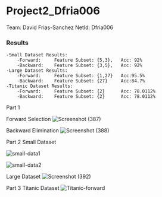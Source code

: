 # Project2_Dfria006
Team: David Frias-Sanchez 
NetId: Dfria006
### Results
``` Group: David Frias-Sanchez, Dfria006, Section 1 
-Small Dataset Results:
    -Forward:     Feature Subset: {5,3},   Acc: 92%
    -Backward:    Feature Subset: {3,5},   Acc: 92%
-Large Dataset Results:
    -Forward:     Feature Subset: {1,27}   Acc:95.5%
    -Backward:    Feature Subset: {27}     Acc:84.7%
-Titanic Dataset Results:
    -Forward:     Feature Subset: {2}      Acc: 78.0112%
    -Backward:    Feature Subset: {2}      Acc: 78.0112%
```
Part 1

Forward Selection
![Screenshot (387)](https://github.com/user-attachments/assets/99480df6-3b74-468b-a098-29ab0754df56)


Backward Elimination
![Screenshot (388)](https://github.com/user-attachments/assets/4826845c-ead7-49e0-973b-8a80d42bb02b)

Part 2
Small Dataset

![small-data1](https://github.com/user-attachments/assets/1c8341c0-b5ef-4309-93ac-c1f5abbebf67)

![small-data2](https://github.com/user-attachments/assets/498a04fd-63dc-40d8-875c-50d285bb37e1)

Large Dataset
![Screenshot (392)](https://github.com/user-attachments/assets/6bc51043-ba74-4b92-ac4f-9729e02902f0)

Part 3
Titanic Dataset
![Titanic-forward](https://github.com/user-attachments/assets/f866863c-69e7-44cd-a146-910badb172b4)
